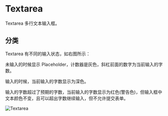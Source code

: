 # Textarea

Textarea 多行文本输入框。

## 分类

<div class="imgblock">
  <div class="sm">
    <p>Textarea 有不同的输入状态，如右图所示：</p>
    <p>未输入的时候显示 Placeholder，计数器是灰色，斜杠前面的数字为当前输入的字数。</p>
    <p>输入的时候，当前输入的字数显示为深色。</p>
    <p>输入的字数超过了预期的字数，当前输入的字数显示为红色(警告色)，但输入框中文本颜色不变，且可以超出字数继续输入，但不允许提交表单。</p>
  </div>
  <div class="sm">
    <img class="img" src="https://ws1.sinaimg.cn/large/006oPFLAly1frz4nznfoyj30m60pkwfc.jpg" alt="Textarea"/>
  </div>
</div>

